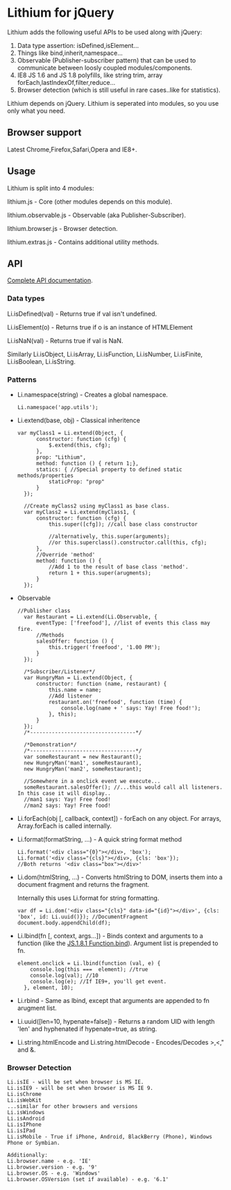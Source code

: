 # Lithium for jQuery

Lithium adds the following useful APIs to be used along with jQuery:

1. Data type assertion: isDefined,isElement...
2. Things like bind,inherit,namespace...
3. Observable (Publisher-subscriber pattern) that can be used to communicate between loosly coupled modules/components.
3. IE8 JS 1.6 and JS 1.8 polyfills, like string trim, array forEach,lastIndexOf,filter,reduce...
4. Browser detection (which is still useful in rare cases..like for statistics).

Lithium depends on jQuery. Lithium is seperated into modules, so you use only what you need.

## Browser support

Latest Chrome,Firefox,Safari,Opera and IE8+.

## Usage

Lithium is split into 4 modules:

lithium.js - Core (other modules depends on this module).

lithium.observable.js - Observable (aka Publisher-Subscriber).

lithium.browser.js - Browser detection.

lithium.extras.js - Contains additional utility methods.

## API

[Complete API documentation](http://munawwar.github.com/Lithium/doc/).

### Data types

Li.isDefined(val) - Returns true if val isn't undefined.

Li.isElement(o) - Returns true if o is an instance of HTMLElement

Li.isNaN(val) - Returns true if val is NaN.

Similarly Li.isObject, Li.isArray, Li.isFunction, Li.isNumber, Li.isFinite, Li.isBoolean, Li.isString.

### Patterns

* Li.namespace(string) - Creates a global namespace.

  ``Li.namespace('app.utils');``

* Li.extend(base, obj) - Classical inheritence

    <pre><code>var myClass1 = Li.extend(Object, {
        constructor: function (cfg) {
            $.extend(this, cfg);
        },
        prop: "Lithium",
        method: function () { return 1;},
        statics: { //Special property to defined static methods/properties
            staticProp: "prop"
        }
    });

    //Create myClass2 using myClass1 as base class.
    var myClass2 = Li.extend(myClass1, {
        constructor: function (cfg) {
            this.super([cfg]); //call base class constructor

            //alternatively, this.super(arguments);
            //or this.superclass().constructor.call(this, cfg);
        },
        //Override 'method'
        method: function () {
            //Add 1 to the result of base class 'method'.
            return 1 + this.super(arugments);
        }
    });</code></pre>

* Observable

    <pre><code>//Publisher class
    var Restaurant = Li.extend(Li.Observable, {
        eventType: ['freefood'], //list of events this class may fire.
        //Methods
        salesOffer: function () {
            this.trigger('freefood', '1.00 PM');
        }
    });

    /*Subscriber/Listener*/
    var HungryMan = Li.extend(Object, {
        constructor: function (name, restaurant) {
            this.name = name;
            //Add listener
            restaurant.on('freefood', function (time) {
                console.log(name + ' says: Yay! Free food!');
            }, this);
        }
    });
    /*----------------------------------*/

    /*Demonstration*/
    /*----------------------------------*/
    var someRestaurant = new Restaurant();
    new HungryMan('man1', someRestaurant),
    new HungryMan('man2', someRestaurant);

    //Somewhere in a onclick event we execute...
    someRestaurant.salesOffer(); //...this would call all listeners. In this case it will display..
    //man1 says: Yay! Free food!
    //man2 says: Yay! Free food!</code></pre>

* Li.forEach(obj [, callback, context]) - forEach on any object. For arrays, Array.forEach is called internally.

* Li.format(formatString, ...) - A quick string format method

  <pre><code>Li.format('&lt;div class="{0}"&gt;&lt;/div&gt;, 'box');
  Li.format('&lt;div class="{cls}"&gt;&lt;/div&gt;, {cls: 'box'});
  //Both returns '&lt;div class="box"&gt;&lt;/div&gt;'</code></pre>

* Li.dom(htmlString, ...) - Converts htmlString to DOM, inserts them into a document fragment and returns the fragment.

  Internally this uses Li.format for string formatting.

  <pre><code>var df = Li.dom('&lt;div class="{cls}" data-id="{id}"&gt;&lt;/div&gt;', {cls: 'box', id: Li.uuid()}); //DocumentFragment
  document.body.appendChild(df);</code></pre>

* Li.lbind(fn [, context, args...]) - Binds context and arguments to a function (like the [JS.1.8.1 Function.bind](https://developer.mozilla.org/en-US/docs/JavaScript/Reference/Global_Objects/Function/bind)). Argument list is prepended to fn.

    <pre><code>element.onclick = Li.lbind(function (val, e) {
      console.log(this ===  element); //true
      console.log(val); //10
      console.log(e); //If IE9+, you'll get event.
    }, element, 10);</code></pre>

* Li.rbind - Same as lbind, except that arguments are appended to fn arugment list.
* Li.uuid([len=10, hypenate=false]) - Returns a random UID with length 'len' and hyphenated if hypenate=true, as string.
* Li.string.htmlEncode and Li.string.htmlDecode - Encodes/Decodes >,<," and &.

### Browser Detection

<pre><code>Li.isIE - will be set when browser is MS IE.
Li.isIE9 - will be set when browser is MS IE 9.
Li.isChrome
Li.isWebKit
...similar for other browsers and versions
Li.isWindows
Li.isAndroid
Li.isIPhone
Li.isIPad
Li.isMobile - True if iPhone, Android, BlackBerry (Phone), Windows Phone or Symbian.

Additionally:
Li.browser.name - e.g. 'IE'
Li.browser.version - e.g. '9'
Li.browser.OS - e.g. 'Windows'
Li.browser.OSVersion (set if available) - e.g. '6.1'
</code></pre>
